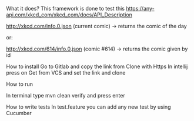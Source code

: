 What it does?
This framework is done to test this https://any-api.com/xkcd_com/xkcd_com/docs/API_Description

http://xkcd.com/info.0.json (current comic) -> returns the comic of the day

or:

http://xkcd.com/614/info.0.json (comic #614) -> returns the comic given by id

How to install
Go to Gitlab and copy the link from Clone with Https
In intellij press on Get from VCS and set the link and clone

How to run

In terminal type mvn clean verify and press enter

How to write tests
In test.feature you can add any new test by using Cucumber
